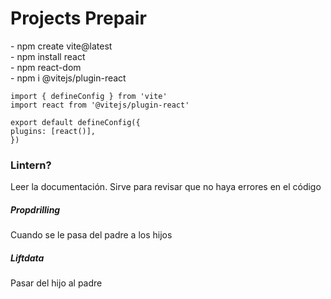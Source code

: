 <h1>Projects Prepair</h1>
- npm create vite@latest<br>
- npm install react<br>
- npm react-dom<br>
- npm i @vitejs/plugin-react<br>
  
    import { defineConfig } from 'vite'
    import react from '@vitejs/plugin-react'

    export default defineConfig({
    plugins: [react()],
    })

<h3>Lintern?</h3>
Leer la documentación.
Sirve para revisar que no haya errores en el código

<h5>Propdrilling</h5>
Cuando se le pasa del padre a los hijos

<h5>Liftdata</h5>
Pasar del hijo al padre
